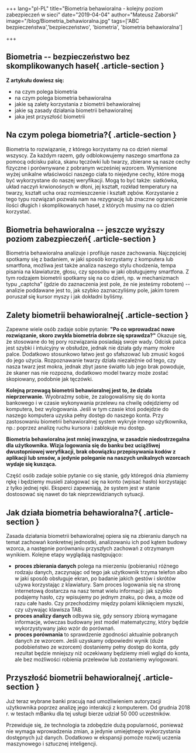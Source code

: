 +++
lang="pl-PL"
title="Biometria behawioralna - kolejny poziom zabezpieczeń w sieci"
date="2019-04-04"
author="Mateusz Zaborski"
image="/blog/Biometria_behawioralna.jpg"
tags=['ABC bezpieczeństwa','bezpieczeństwo', 'biometria', 'biometria behawioralna']

+++

## Biometria -- bezpieczeństwo bez skomplikowanych haseł{ .article-section }

**Z artykułu dowiesz się:**

-   na czym polega biometria
-   na czym polega biometria behawioralna
-   jakie są zalety korzystania z biometrii behawioralnej
-   jakie są zasady działania biometrii behawioralnej
-   jaka jest przyszłość biometrii

## Na czym polega biometria?{ .article-section }

Biometria to rozwiązanie, z którego korzystamy na co dzień niemal
wszyscy. Za każdym razem, gdy odblokowujemy naszego smartfona za pomocą
odcisku palca, skanu tęczówki lub twarzy, zbierane są nasze cechy
fizyczne i porównywane z pobranym wcześniej wzorcem. Wymienione wyżej
unikalne właściwości naszego ciała to niejedyne cechy, które mogą być
wykorzystane do naszej weryfikacji. Mogą to być także: siatkówka, układ
naczyń krwionośnych w dłoni, jej kształt, rozkład temperatury na twarzy,
kształt ucha oraz rozmieszczenie i kształt zębów. Korzystanie z tego
typu rozwiązań pozwala nam na rezygnację lub znaczne ograniczenie ilości
długich i skomplikowanych haseł, z których musimy na co dzień korzystać.

## Biometria behawioralna -- jeszcze wyższy poziom zabezpieczeń{ .article-section }

Biometria behawioralna analizuje i profiluje nasze zachowania.
Najczęściej spotkamy się z badaniem, w jaki sposób korzystamy z
komputera lub smartfona, możliwa jest także analiza naszego stylu
chodzenia, tempa pisania na klawiaturze, głosu, czy sposobu w jaki
obsługujemy smartfona. Z tym rodzajem biometrii spotkamy się na co
dzień, np. w mechanizmach typu „captcha" (gdzie do zaznaczenia jest
pole, że nie jesteśmy robotem) -- analizie poddawane jest to, jak szybko
zaznaczyliśmy pole, jakim torem poruszał się kursor myszy i jak dokładni
byliśmy.

## Zalety biometrii behawioralnej{ .article-section }

Zapewne wiele osób zadaje sobie pytanie: **"Po co wprowadzać nowe
rozwiązanie, skoro zwykła biometria dobrze się sprawdza?"** Okazuje się,
że stosowane do tej pory rozwiązania posiadają swoje wady. Odcisk palca
jest szybki i intuicyjny w obsłudze, jednak nie działa gdy mamy mokre
palce. Dodatkowo stosunkowo łatwo jest go sfałszować lub zmusić kogoś do
jego użycia. Rozpoznawanie twarzy działa niezależnie od tego, czy nasza
twarz jest mokra, jednak zbyt jasne światło lub jego brak powoduje, że
skaner nas nie rozpozna, dodatkowo model twarzy może zostać skopiowany,
podobnie jak tęczówki.

**Kolejną przewagą biometrii behawioralnej jest to, że działa
nieprzerwanie.** Wyobraźmy sobie, że zalogowaliśmy się do konta
bankowego i w czasie wykonywania przelewu na chwilę odejdziemy od
komputera, bez wylogowania. Jeśli w tym czasie ktoś podejdzie do naszego
komputera uzyska pełny dostęp do naszego konta. Przy zastosowaniu
biometrii behawioralnej system wykryje innego użytkownika, np.: poprzez
analizę ruchu kursora i zablokuje mu dostęp.

**Biometria behawioralna jest mniej inwazyjna, w zasadzie
niedostrzegalna dla użytkownika. Wizja logowania się do banku bez
uciążliwej dwustopniowej weryfikacji, brak obowiązku przepisywania kodów
z aplikacji lub smsów, a jedynie poleganie na naszych unikalnych
wzorcach wydaje się kusząca.**

Część osób zadaje sobie pytanie co się stanie, gdy któregoś dnia
złamiemy rękę i będziemy musieli zalogować się na konto (wpisać hasło)
korzystając z tylko jednej ręki. Eksperci zapewniają, że system jest w
stanie dostosować się nawet do tak nieprzewidzianych sytuacji.

## Jak działa biometria behawioralna?{ .article-section }

Zasada działania biometrii behawioralnej opiera się na zbieraniu danych
na temat zachowań konkretnej jednostki, analizowaniu ich pod kątem
budowy wzorca, a następnie porównaniu przyszłych zachowań z otrzymanym
wynikiem. Kolejne etapy wyglądają następująco:

-   **proces zbierania danych** polega na mierzeniu (pobieraniu) różnego
    rodzaju danych, zaczynając od tego jak użytkownik trzyma telefon
    albo w jaki sposób obsługuje ekran, po badanie jakich gestów i
    skrótów używa korzystając z klawiatury. Sam proces logowania się na
    stronę internetową dostarcza na nasz temat wielu informacji: jak
    szybko podajemy hasło, czy wpisujemy po jednym znaku, po dwa, a może
    od razu całe hasło. Czy przechodzimy między polami kliknięciem
    myszki, czy używając klawisza TAB.
-   **proces analizy danych** odbywa się, gdy sensory zbiorą wymagane
    informacje, wówczas budowany jest model matematyczny, który będzie
    wykorzystywany jako wzór do porównań.
-   **proces porównania** to sprawdzenie zgodności aktualnie pobranych
    danych ze wzorcem. Jeśli uzyskamy odpowiedni wynik (duże
    podobieństwo ze wzorcem) dostaniemy pełny dostęp do konta, gdy
    rezultat będzie mniejszy niż oczekiwany będziemy mieli wgląd do
    konta, ale bez możliwości robienia przelewów lub zostaniemy
    wylogowani.

## Przyszłość biometrii behawioralnej{ .article-section }

Już teraz wybrane banki pracują nad umożliwieniem autoryzacji
użytkownika poprzez analizę jego interakcji z komputerem. Od grudnia
2018 r. w testach mBanku dla tej usługi bierze udział 50 000
uczestników.

Przewiduje się, że technologia ta zdobędzie dużą popularność, ponieważ
nie wymaga wprowadzenia zmian, a jedynie umiejętnego wykorzystania
dostępnych już danych. Dodatkowo w ekspansji pomoże rozwój uczenia
maszynowego i sztucznej inteligencji.